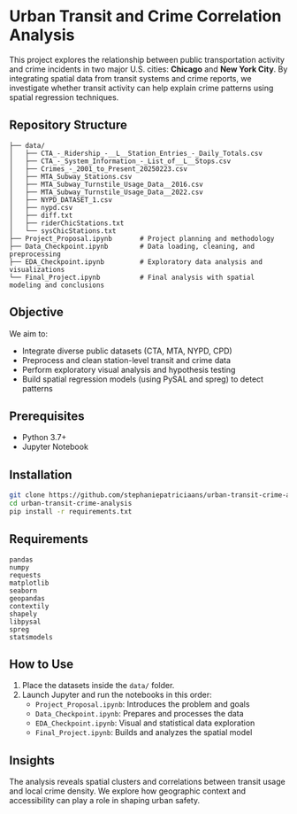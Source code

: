 # Urban Transit and Crime Correlation Analysis

This project explores the relationship between public transportation activity and crime incidents in two major U.S. cities: **Chicago** and **New York City**. By integrating spatial data from transit systems and crime reports, we investigate whether transit activity can help explain crime patterns using spatial regression techniques.

## Repository Structure

```
├── data/
│   ├── CTA_-_Ridership_-__L__Station_Entries_-_Daily_Totals.csv
│   ├── CTA_-_System_Information_-_List_of__L__Stops.csv
│   ├── Crimes_-_2001_to_Present_20250223.csv
│   ├── MTA_Subway_Stations.csv
│   ├── MTA_Subway_Turnstile_Usage_Data__2016.csv
│   ├── MTA_Subway_Turnstile_Usage_Data__2022.csv
│   ├── NYPD_DATASET_1.csv
│   ├── nypd.csv
│   ├── diff.txt
│   ├── riderChicStations.txt
│   └── sysChicStations.txt
├── Project_Proposal.ipynb       # Project planning and methodology
├── Data_Checkpoint.ipynb        # Data loading, cleaning, and preprocessing
├── EDA_Checkpoint.ipynb         # Exploratory data analysis and visualizations
└── Final_Project.ipynb          # Final analysis with spatial modeling and conclusions
```

## Objective

We aim to:

- Integrate diverse public datasets (CTA, MTA, NYPD, CPD)
- Preprocess and clean station-level transit and crime data
- Perform exploratory visual analysis and hypothesis testing
- Build spatial regression models (using PySAL and spreg) to detect patterns

## Prerequisites

- Python 3.7+
- Jupyter Notebook

## Installation

```bash
git clone https://github.com/stephaniepatriciaans/urban-transit-crime-analysis.git
cd urban-transit-crime-analysis
pip install -r requirements.txt
```

## Requirements

```text
pandas
numpy
requests
matplotlib
seaborn
geopandas
contextily
shapely
libpysal
spreg
statsmodels
```

## How to Use

1. Place the datasets inside the `data/` folder.
2. Launch Jupyter and run the notebooks in this order:
   - `Project_Proposal.ipynb`: Introduces the problem and goals
   - `Data_Checkpoint.ipynb`: Prepares and processes the data
   - `EDA_Checkpoint.ipynb`: Visual and statistical data exploration
   - `Final_Project.ipynb`: Builds and analyzes the spatial model

## Insights

The analysis reveals spatial clusters and correlations between transit usage and local crime density. We explore how geographic context and accessibility can play a role in shaping urban safety.



